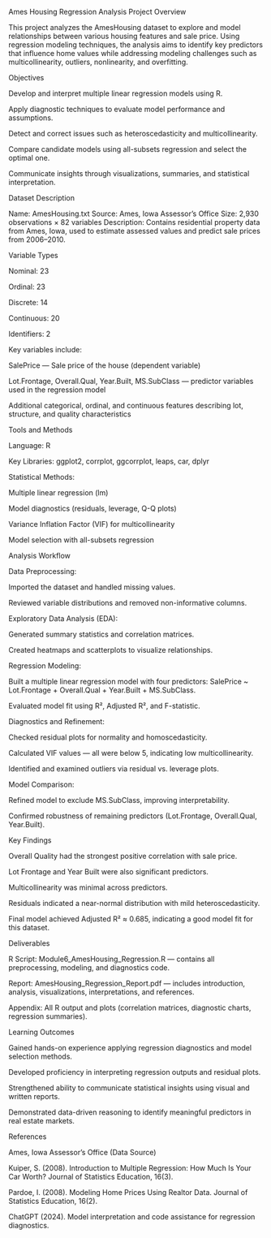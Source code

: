 Ames Housing Regression Analysis
Project Overview

This project analyzes the AmesHousing dataset to explore and model relationships between various housing features and sale price. Using regression modeling techniques, the analysis aims to identify key predictors that influence home values while addressing modeling challenges such as multicollinearity, outliers, nonlinearity, and overfitting.

Objectives

Develop and interpret multiple linear regression models using R.

Apply diagnostic techniques to evaluate model performance and assumptions.

Detect and correct issues such as heteroscedasticity and multicollinearity.

Compare candidate models using all-subsets regression and select the optimal one.

Communicate insights through visualizations, summaries, and statistical interpretation.

Dataset Description

Name: AmesHousing.txt
Source: Ames, Iowa Assessor’s Office
Size: 2,930 observations × 82 variables
Description: Contains residential property data from Ames, Iowa, used to estimate assessed values and predict sale prices from 2006–2010.

Variable Types

Nominal: 23

Ordinal: 23

Discrete: 14

Continuous: 20

Identifiers: 2

Key variables include:

SalePrice — Sale price of the house (dependent variable)

Lot.Frontage, Overall.Qual, Year.Built, MS.SubClass — predictor variables used in the regression model

Additional categorical, ordinal, and continuous features describing lot, structure, and quality characteristics

Tools and Methods

Language: R

Key Libraries: ggplot2, corrplot, ggcorrplot, leaps, car, dplyr

Statistical Methods:

Multiple linear regression (lm)

Model diagnostics (residuals, leverage, Q-Q plots)

Variance Inflation Factor (VIF) for multicollinearity

Model selection with all-subsets regression

Analysis Workflow

Data Preprocessing:

Imported the dataset and handled missing values.

Reviewed variable distributions and removed non-informative columns.

Exploratory Data Analysis (EDA):

Generated summary statistics and correlation matrices.

Created heatmaps and scatterplots to visualize relationships.

Regression Modeling:

Built a multiple linear regression model with four predictors:
SalePrice ~ Lot.Frontage + Overall.Qual + Year.Built + MS.SubClass.

Evaluated model fit using R², Adjusted R², and F-statistic.

Diagnostics and Refinement:

Checked residual plots for normality and homoscedasticity.

Calculated VIF values — all were below 5, indicating low multicollinearity.

Identified and examined outliers via residual vs. leverage plots.

Model Comparison:

Refined model to exclude MS.SubClass, improving interpretability.

Confirmed robustness of remaining predictors (Lot.Frontage, Overall.Qual, Year.Built).

Key Findings

Overall Quality had the strongest positive correlation with sale price.

Lot Frontage and Year Built were also significant predictors.

Multicollinearity was minimal across predictors.

Residuals indicated a near-normal distribution with mild heteroscedasticity.

Final model achieved Adjusted R² ≈ 0.685, indicating a good model fit for this dataset.

Deliverables

R Script: Module6_AmesHousing_Regression.R — contains all preprocessing, modeling, and diagnostics code.

Report: AmesHousing_Regression_Report.pdf — includes introduction, analysis, visualizations, interpretations, and references.

Appendix: All R output and plots (correlation matrices, diagnostic charts, regression summaries).

Learning Outcomes

Gained hands-on experience applying regression diagnostics and model selection methods.

Developed proficiency in interpreting regression outputs and residual plots.

Strengthened ability to communicate statistical insights using visual and written reports.

Demonstrated data-driven reasoning to identify meaningful predictors in real estate markets.

References

Ames, Iowa Assessor’s Office (Data Source)

Kuiper, S. (2008). Introduction to Multiple Regression: How Much Is Your Car Worth? Journal of Statistics Education, 16(3).

Pardoe, I. (2008). Modeling Home Prices Using Realtor Data. Journal of Statistics Education, 16(2).

ChatGPT (2024). Model interpretation and code assistance for regression diagnostics.
